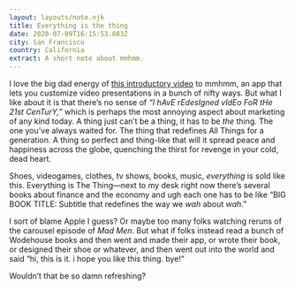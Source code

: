 ```yaml
---
layout: layouts/note.njk
title: Everything is the thing
date: 2020-07-09T16:15:53.083Z
city: San Francisco
country: California
extract: A short note about mmhmm.
---
```


I love the big dad energy of [this introductory video](https://www.youtube.com/watch?v=c8KhKBLoSMk) to mmhmm, an app that lets you customize video presentations in a bunch of nifty ways. But what I like about it is that there’s no sense of _“I hAvE rEdesIgned vIdEo FoR tHe 21st CenTurY,”_ which is perhaps the most annoying aspect about marketing of any kind today. A thing just can’t be a thing, it has to be _the_ thing. The one you’ve always waited for. The thing that redefines All Things for a generation. A thing so perfect and thing-like that will it spread peace and happiness across the globe, quenching the thirst for revenge in your cold, dead heart.

Shoes, videogames, clothes, tv shows, books, music, _everything_ is sold like this. Everything is The Thing—next to my desk right now there’s several books about finance and the economy and ugh each one has to be like “BIG BOOK TITLE: Subtitle that redefines the way we _wah_ about _wah_.”

I sort of blame Apple I guess? Or maybe too many folks watching reruns of the carousel episode of _Mad Men_. But what if folks instead read a bunch of Wodehouse books and then went and made their app, or wrote their book, or designed their shoe or whatever, and then went out into the world and said “hi, this is it. i hope you like this thing. bye!”

Wouldn’t that be so damn refreshing?
